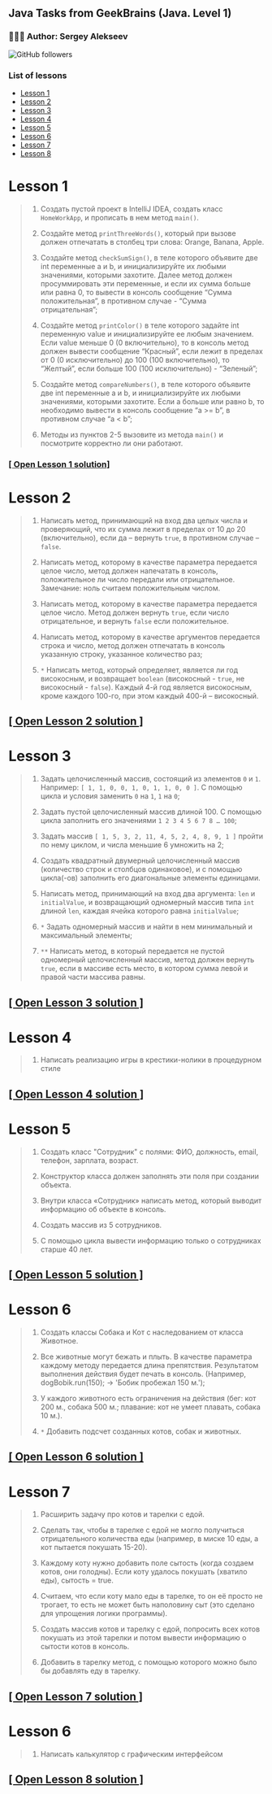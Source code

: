 ## Java Tasks from GeekBrains (Java. Level 1)
### 👨🏽‍💻 Author: Sergey Alekseev
![GitHub followers](https://img.shields.io/github/followers/s1tt?style=social)
### List of lessons
* [Lesson 1](#lesson-1)
* [Lesson 2](#lesson-2)
* [Lesson 3](#lesson-3)
* [Lesson 4](#lesson-4)
* [Lesson 5](#lesson-5)
* [Lesson 6](#lesson-6)
* [Lesson 7](#lesson-7)
* [Lesson 8](#lesson-8)

# Lesson 1
>1. Создать пустой проект в IntelliJ IDEA, создать класс `HomeWorkApp`, и прописать в нем метод `main()`.
>
>2. Создайте метод `printThreeWords()`, который при вызове должен отпечатать в столбец три слова: Orange, Banana, Apple.
>
>3. Создайте метод `checkSumSign()`, в теле которого объявите две int переменные a и b, и инициализируйте их любыми значениями, которыми захотите. Далее метод должен просуммировать эти переменные, и если их сумма больше или равна 0, то вывести в консоль сообщение “Сумма положительная”, в противном случае - “Сумма отрицательная”;
>
>4. Создайте метод `printColor()` в теле которого задайте int переменную value и инициализируйте ее любым значением. Если value меньше 0 (0 включительно), то в консоль метод должен вывести сообщение “Красный”, если лежит в пределах от 0 (0 исключительно) до 100 (100 включительно), то “Желтый”, если больше 100 (100 исключительно) - “Зеленый”;
>
>5. Создайте метод `compareNumbers()`, в теле которого объявите две int переменные a и b, и инициализируйте их любыми значениями, которыми захотите. Если a больше или равно b, то необходимо вывести в консоль сообщение “a >= b”, в противном случае “a < b”;
>
>6. Методы из пунктов 2-5 вызовите из метода `main()` и посмотрите корректно ли они работают.
### [[ Open Lesson 1 solution]](https://github.com/s1tt/Gb-Java-01/tree/master/src/main/java/com/geekbrains/lesson001)

# Lesson 2
>1. Написать метод, принимающий на вход два целых числа и проверяющий, что их сумма лежит в пределах от 10 до 20 (включительно), если да – вернуть `true`, в противном случае – `false`.
>
>2. Написать метод, которому в качестве параметра передается целое число, метод должен напечатать в консоль, положительное ли число передали или отрицательное. Замечание: ноль считаем положительным числом.
>
>3. Написать метод, которому в качестве параметра передается целое число. Метод должен вернуть `true`, если число отрицательное, и вернуть `false` если положительное.
>
>4. Написать метод, которому в качестве аргументов передается строка и число, метод должен отпечатать в консоль указанную строку, указанное количество раз;
>
>5. `*` Написать метод, который определяет, является ли год високосным, и возвращает `boolean` (високосный - `true`, не високосный - `false`). Каждый 4-й год является високосным, кроме каждого 100-го, при этом каждый 400-й – високосный.
## [[ Open Lesson 2 solution ]](https://github.com/s1tt/Gb-Java-01/tree/master/src/main/java/com/geekbrains/lesson002)

# Lesson 3
>1. Задать целочисленный массив, состоящий из элементов `0` и `1`. Например: `[ 1, 1, 0, 0, 1, 0, 1, 1, 0, 0 ]`. С помощью цикла и условия заменить `0` на `1`, `1` на `0`;
>
>2. Задать пустой целочисленный массив длиной 100. С помощью цикла заполнить его значениями `1 2 3 4 5 6 7 8 … 100`;
>
>3. Задать массив `[ 1, 5, 3, 2, 11, 4, 5, 2, 4, 8, 9, 1 ]` пройти по нему циклом, и числа меньшие 6 умножить на 2;
>
>4. Создать квадратный двумерный целочисленный массив (количество строк и столбцов одинаковое), и с помощью цикла(-ов) заполнить его диагональные элементы единицами.
>
>5. Написать метод, принимающий на вход два аргумента: `len` и `initialValue`, и возвращающий одномерный массив типа `int` длиной `len`, каждая ячейка которого равна `initialValue`;
>
>6. `*` Задать одномерный массив и найти в нем минимальный и максимальный элементы;
>
>7. `**` Написать метод, в который передается не пустой одномерный целочисленный массив, метод должен вернуть `true`, если в массиве есть место, в котором сумма левой и правой части массива равны.
## [[ Open Lesson 3 solution ]](https://github.com/s1tt/Gb-Java-01/tree/master/src/main/java/com/geekbrains/lesson003)
# Lesson 4
>1. Написать реализацию игры в крестики-нолики в процедурном стиле
## [[ Open Lesson 4 solution ]](https://github.com/s1tt/Gb-Java-01/tree/master/src/main/java/com/geekbrains/lesson004)
# Lesson 5
>1. Создать класс "Сотрудник" с полями: ФИО, должность, email, телефон, зарплата, возраст.
>
>2. Конструктор класса должен заполнять эти поля при создании объекта.
>
>3. Внутри класса «Сотрудник» написать метод, который выводит информацию об объекте в консоль.
>
>4. Создать массив из 5 сотрудников.
>
>5. С помощью цикла вывести информацию только о сотрудниках старше 40 лет.
## [[ Open Lesson 5 solution ]](https://github.com/s1tt/Gb-Java-01/tree/master/src/main/java/com/geekbrains/lesson005)
# Lesson 6
>1. Создать классы Собака и Кот с наследованием от класса Животное.
>
>2. Все животные могут бежать и плыть. В качестве параметра каждому методу передается длина препятствия. Результатом выполнения действия будет печать в консоль. (Например, dogBobik.run(150); -> 'Бобик пробежал 150 м.');
>
>3. У каждого животного есть ограничения на действия (бег: кот 200 м., собака 500 м.; плавание: кот не умеет плавать, собака 10 м.).
>
>4. `*` Добавить подсчет созданных котов, собак и животных.
## [[ Open Lesson 6 solution ]](https://github.com/s1tt/Gb-Java-01/tree/master/src/main/java/com/geekbrains/lesson006)
# Lesson 7
>1. Расширить задачу про котов и тарелки с едой.
>
>2. Сделать так, чтобы в тарелке с едой не могло получиться отрицательного количества еды (например, в миске 10 еды, а кот пытается покушать 15-20).
>
>3. Каждому коту нужно добавить поле сытость (когда создаем котов, они голодны). Если коту удалось покушать (хватило еды), сытость = true.
>
>4. Считаем, что если коту мало еды в тарелке, то он её просто не трогает, то есть не может быть наполовину сыт (это сделано для упрощения логики программы).
>>
>5. Создать массив котов и тарелку с едой, попросить всех котов покушать из этой тарелки и потом вывести информацию о сытости котов в консоль.
>>
>6. Добавить в тарелку метод, с помощью которого можно было бы добавлять еду в тарелку.
## [[ Open Lesson 7 solution ]](https://github.com/s1tt/Gb-Java-01/tree/master/src/main/java/com/geekbrains/lesson007)
# Lesson 6
>1. Написать калькулятор с графическим интерфейсом
## [[ Open Lesson 8 solution ]](https://github.com/s1tt/Gb-Java-01/tree/master/src/main/java/com/geekbrains/lesson008)
